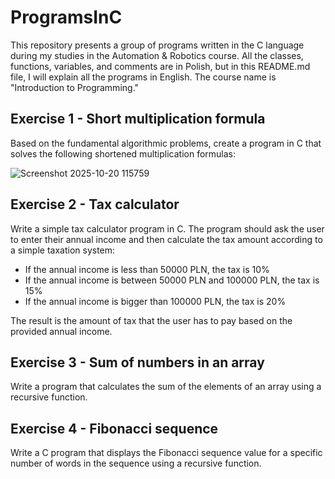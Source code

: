 # ProgramsInC #
This repository presents a group of programs written in the C language during my studies in the Automation & Robotics course. All the classes, functions, variables, and comments are in Polish, but in this README.md file, I will explain all the programs in English. The course name is "Introduction to Programming." 

## Exercise 1 - Short multiplication formula ##

Based on the fundamental algorithmic problems, create a program in C that solves the following shortened multiplication formulas:


![Screenshot 2025-10-20 115759](https://github.com/user-attachments/assets/4dbab7fc-400e-4381-bff6-9936ba31dd3f)

## Exercise 2 - Tax calculator ##

Write a simple tax calculator program in C. The program should ask the user to enter their annual income and then calculate the tax amount according to a simple taxation system:

* If the annual income is less than 50000 PLN, the tax is 10%
* If the annual income is between 50000 PLN and 100000 PLN, the tax is 15%
* If the annual income is bigger than 100000 PLN, the tax is 20%

The result is the amount of tax that the user has to pay based on the provided annual income.

## Exercise 3 - Sum of numbers in an array ##

Write a program that calculates the sum of the elements of an array using a recursive function.

## Exercise 4 - Fibonacci sequence ##

Write a C program that displays the Fibonacci sequence value for a specific number of words in the sequence using a recursive function.

